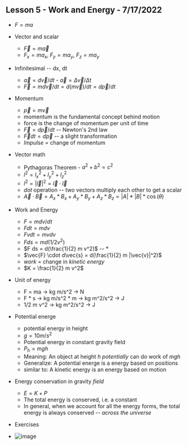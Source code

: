 ## Lesson 5 - Work and Energy - 7/17/2022

* $F = m a$ 
* Vector and scalar
    * $\vec{F} = m \vec{a}$
    * $F_x = m a_x$, $F_y = m a_y$, $F_z = m a_y$
* Infinitesimal -- dx, dt 
    * $\vec{a} = d\vec{v}/dt$  - $\vec{a} = \Delta \vec{v}/ \Delta t$
    * $\vec{F} = m d\vec{v}/dt = d(m\vec{v})/dt = d\vec{p}/dt$
* Momentum
    * $\vec{p} = m \vec{v}$
    * momentum is the fundamental concept behind motion
    * force is the change of momentum per unit of time
    * $\vec{F} = d\vec{p}/dt$  -- Newton's 2nd law
    * $\vec{F}dt = d\vec{p}$   -- a slight transformation
    * *Impulse* = change of momentum
* Vector math
    * Pythagoras Theorem - $a^2 + b^2 = c^2$
    * $l^2 = l_x^2 + l_y^2 + l_z^2$
    * $l^2 = |\vec{l}|^2 = \vec{l} \cdot \vec{l}$
    * *dot* operation -- two vectors multiply each other to get a scalar
    * $\vec{A} \cdot \vec{B} = A_x * B_x + A_y * B_y + A_z * B_z = |A| * |B| * \cos(\theta)$
* Work and Energy
    * $F = m dv/dt$
    * $F dt = m dv$
    * $F vdt = m vdv$
    * $F ds = m d(1/2 v^2)$
    * $F ds = d(\frac{1}{2} m v^2)$ -- *
    * $\vec{F} \cdot d\vec{s} = d(\frac{1}{2} m |\vec{v}|^2)$
    * *work* = change in *kinetic energy*
    * $K = \frac{1}{2} m v^2$
* Unit of energy
    * F = ma -> kg m/s^2 -> N
    * F * s -> kg m/s^2 * m -> kg m^2/s^2 -> J
    * 1/2 m v^2 -> kg m^2/s^2 -> J
* Potential energe
    * potential energy in height
    * $g = 10 m/s^2$
    * Potential energy in constant gravity field
    * $P_h = mgh$
    * Meaning: An object at height $h$ *potentially* can do work of $mgh$
    * Generalize: A potential energe is a energy based on positions 
    * similar to: A kinetic energy is an energy based on motion
* Energy conservation in gravity *field*
    * $E = K + P$
    * The total energy is conserved, i.e. a constant
    * In general, when we account for all the energy forms, the total energy is always conserved -- *across the universe*

* Exercises
* ![image](https://user-images.githubusercontent.com/71202720/179406164-d1ed42ef-f35f-4bd0-a18d-871cd02b8429.png)
